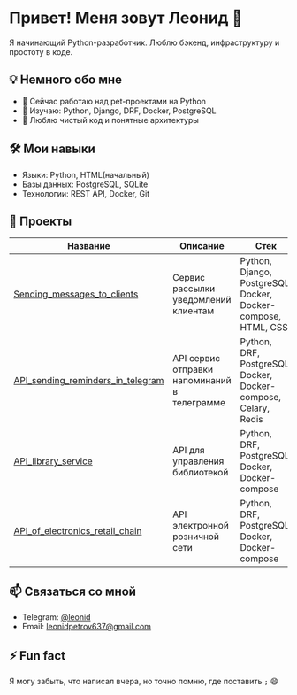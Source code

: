 # Привет! Меня зовут Леонид 👋

Я начинающий Python-разработчик. Люблю бэкенд, инфраструктуру и простоту в коде.

## 💡 Немного обо мне
- 🔭 Сейчас работаю над pet-проектами на Python
- 🌱 Изучаю: Python, Django, DRF, Docker, PostgreSQL
- 💬 Люблю чистый код и понятные архитектуры

## 🛠 Мои навыки
- Языки: Python, HTML(начальный)
- Базы данных: PostgreSQL, SQLite
- Технологии: REST API, Docker, Git

## 📂 Проекты

| Название | Описание | Стек |
|----------|----------|------|
| [Sending_messages_to_clients](https://github.com/leonid-snp/Sending_messages_to_clients) | Сервис рассылки уведомлений клиентам | Python, Django, PostgreSQL, Docker, Docker-compose, HTML, CSS |
| [API_sending_reminders_in_telegram](https://github.com/leonid-snp/API_sending_reminders_in_telegram) | API сервис отправки напоминаний в телеграмме | Python, DRF, PostgreSQL, Docker, Docker-compose, Celary, Redis |
| [API_library_service](https://github.com/leonid-snp/API_library_service) | API для управления библиотекой | Python, DRF, PostgreSQL, Docker, Docker-compose |
| [API_of_electronics_retail_chain](https://github.com/leonid-snp/API_of_electronics_retail_chain) | API электронной розничной сети | Python, DRF, PostgreSQL, Docker, Docker-compose |


## 📫 Связаться со мной
- Telegram: [@leonid](http://t.me/L_onid)
- Email: leonidpetrov637@gmail.com

## ⚡ Fun fact
Я могу забыть, что написал вчера, но точно помню, где поставить `;` 😄
